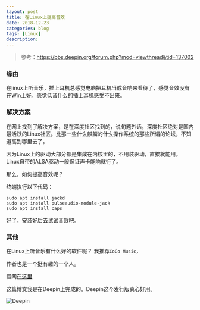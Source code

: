 ```yaml
---
layout: post
title: 在Linux上提高音效
date: 2018-12-23
categories: blog
tags: [Linux]
description: 
---
```




>参考：https://bbs.deepin.org/forum.php?mod=viewthread&tid=137002

### 缘由
在linux上听音乐，插上耳机总感觉电脑把耳机当成音响来看待了，感觉音效没有在Win上好。感觉低音什么的插上耳机感受不出来。

### 解决方案

在网上找到了解决方案，是在深度社区找到的，说句题外话，深度社区绝对是国内最活跃的Linux社区。比那一些什么麒麟的什么操作系统的那些所谓的论坛，不知道高到哪里去了。

因为Linux上的驱动大部分都是集成在内核里的，不用装驱动，直接就能用。Linux自带的ALSA驱动一般保证声卡能响就行了。

那么，如何提高音效呢？

终端执行以下代码：

```linux
sudo apt install jackd
sudo apt install pulseaudio-module-jack
sudo apt install caps
```
好了，安装好后去试试音效吧。

### 其他
在Linux上听音乐有什么好的软件呢？
我推荐`CoCo Music`，

作者也是一个挺有趣的一个人。

官网[在这里](http://装逼.xyz)

这篇博文我是在Deepin上完成的。Deepin这个发行版真心好用。

![Deepin](https://i.loli.net/2019/01/07/5c331f5434953.png  "Deepin")

